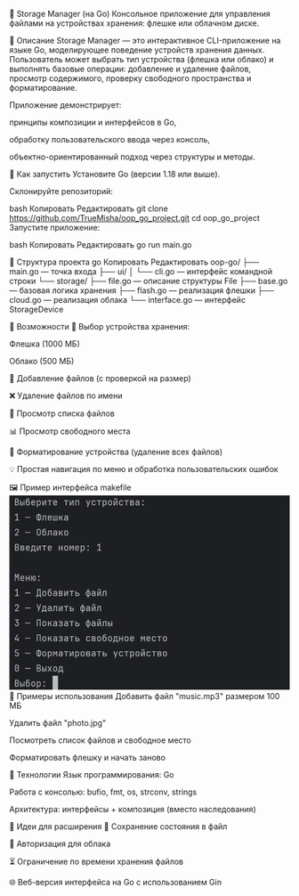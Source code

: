 💾 Storage Manager (на Go)
Консольное приложение для управления файлами на устройствах хранения: флешке или облачном диске.

📌 Описание
Storage Manager — это интерактивное CLI-приложение на языке Go, моделирующее поведение устройств хранения данных. Пользователь может выбрать тип устройства (флешка или облако) и выполнять базовые операции: добавление и удаление файлов, просмотр содержимого, проверку свободного пространства и форматирование.

Приложение демонстрирует:

принципы композиции и интерфейсов в Go,

обработку пользовательского ввода через консоль,

объектно-ориентированный подход через структуры и методы.

🚀 Как запустить
Установите Go (версии 1.18 или выше).

Склонируйте репозиторий:

bash
Копировать
Редактировать
git clone https://github.com/TrueMisha/oop_go_project.git
cd oop_go_project
Запустите приложение:

bash
Копировать
Редактировать
go run main.go

🧱 Структура проекта
go
Копировать
Редактировать
oop-go/
├── main.go — точка входа
├── ui/
│   └── cli.go — интерфейс командной строки
└── storage/
├── file.go — описание структуры File
├── base.go — базовая логика хранения
├── flash.go — реализация флешки
├── cloud.go — реализация облака
└── interface.go — интерфейс StorageDevice

🧰 Возможности
💽 Выбор устройства хранения:

Флешка (1000 МБ)

Облако (500 МБ)

📁 Добавление файлов (с проверкой на размер)

❌ Удаление файлов по имени

📜 Просмотр списка файлов

📊 Просмотр свободного места

🧹 Форматирование устройства (удаление всех файлов)

💡 Простая навигация по меню и обработка пользовательских ошибок

🖼️ Пример интерфейса
makefile
![img.png](img.png)
📖 Примеры использования
Добавить файл "music.mp3" размером 100 МБ

Удалить файл "photo.jpg"

Посмотреть список файлов и свободное место

Форматировать флешку и начать заново

🔧 Технологии
Язык программирования: Go

Работа с консолью: bufio, fmt, os, strconv, strings

Архитектура: интерфейсы + композиция (вместо наследования)

🧪 Идеи для расширения
💾 Сохранение состояния в файл

🔐 Авторизация для облака

⏳ Ограничение по времени хранения файлов

🌐 Веб-версия интерфейса на Go с использованием Gin

